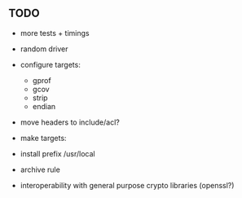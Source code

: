 ## TODO

* more tests + timings

* random driver

* configure targets:

    * gprof
    * gcov
    * strip
    * endian

* move headers to include/acl?

* make targets:

* install prefix /usr/local

* archive rule

* interoperability with general purpose crypto libraries (openssl?)
